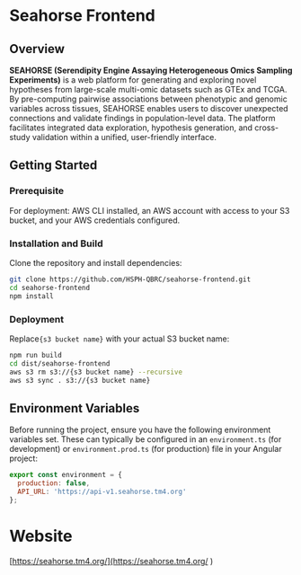 # Seahorse Frontend

## Overview

**SEAHORSE (Serendipity Engine Assaying Heterogeneous Omics Sampling Experiments)** is a web platform for generating and exploring novel hypotheses from large-scale multi-omic datasets such as GTEx and TCGA. By pre-computing pairwise associations between phenotypic and genomic variables across tissues, SEAHORSE enables users to discover unexpected connections and validate findings in population-level data. The platform facilitates integrated data exploration, hypothesis generation, and cross-study validation within a unified, user-friendly interface.

## Getting Started
### Prerequisite
For deployment: AWS CLI installed, an AWS account with access to your S3 bucket, and your AWS credentials configured.


### Installation and Build

Clone the repository and install dependencies:

```bash
git clone https://github.com/HSPH-QBRC/seahorse-frontend.git
cd seahorse-frontend
npm install
```

### Deployment

Replace`{s3 bucket name}` with your actual S3 bucket name:

```bash
npm run build
cd dist/seahorse-frontend
aws s3 rm s3://{s3 bucket name} --recursive
aws s3 sync . s3://{s3 bucket name}
```

## Environment Variables

Before running the project, ensure you have the following environment variables set. These can typically be configured in an `environment.ts` (for development) or `environment.prod.ts` (for production) file in your Angular project:

```js
export const environment = {
  production: false,
  API_URL: 'https://api-v1.seahorse.tm4.org'
};
```

# Website
[https://seahorse.tm4.org/](https://seahorse.tm4.org/ )


